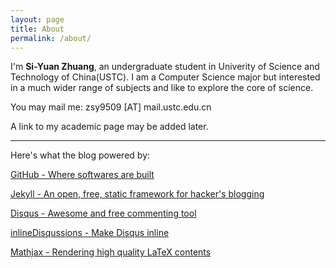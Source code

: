 ```yaml
---
layout: page
title: About
permalink: /about/
---
```


I'm **Si-Yuan Zhuang**, an undergraduate student in Univerity of Science and Technology of China(USTC). I am a Computer Science major but interested in a much wider range of subjects and like to explore the core of science.

You may mail me: zsy9509 [AT] mail.ustc.edu.cn

A link to my academic page may be added later.


---

Here's what the blog powered by:

[GitHub - Where softwares are built](https://github.com)

[Jekyll - An open, free, static framework for hacker's blogging](http://jekyllrb.com/)

[Disqus - Awesome and free commenting tool](https://disqus.com/)

[inlineDisqussions - Make Disqus inline](https://github.com/tsi/inlineDisqussions/)

[Mathjax - Rendering high quality LaTeX contents](https://www.mathjax.org/)





